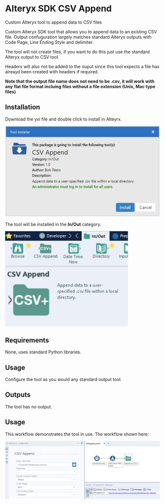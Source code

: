 # Alteryx SDK CSV Append
Custom Alteryx tool to append data to CSV files

Custom Alteryx SDK tool that allows you to append data to an existing CSV file. Output confuguration largely matches standard Alteryx outputs with Code Page, Line Ending Style and delimiter.

The tool will not create files, if you want to do this just use the standard Alteryx output to CSV tool.

Headers will also not be added to the ouput since this tool expects a file has alreayd been created with headers if required.

__Note that the output file name does not need to be .csv, it will work with any flat file format incluing files without a file extension (Unix, Mac type files)__

## Installation
Download the yxi file and double click to install in Alteyrx. 

<img src="https://github.com/bobpeers/Alteryx_SDK_CSVAppend/blob/main/images/csvinstall.png" width="600" alt="CSV Append Install Dialog">

The tool will be installed in the __In/Out__ category.

<img src="https://github.com/bobpeers/Alteryx_SDK_CSVAppend/blob/main/images/CSVAppend_toolbar.png" width="400" alt="CSV Append Install Toolbar">

## Requirements

None, uses standard Python libraries.

## Usage
Configure the tool as you would any standard output tool.

## Outputs
The tool has no output.

## Usage
This workflow demonstrates the tool in use. The workflow shown here:

<img src="https://github.com/bobpeers/Alteryx_SDK_CSVAppend/blob/main/images/CSVAppend_workflow.png" width="1000" alt="CSV Append Workflow">
